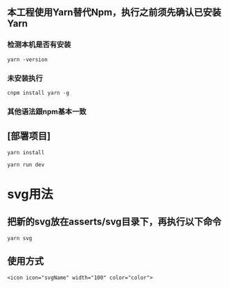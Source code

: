 ## 本工程使用Yarn替代Npm，执行之前须先确认已安装Yarn
### 检测本机是否有安装
```
yarn -version
```
### 未安装执行
```
cnpm install yarn -g
```

### 其他语法跟npm基本一致
## [部署项目]
```
yarn install
```

```
yarn run dev
```

# svg用法
## 把新的svg放在asserts/svg目录下，再执行以下命令
```
yarn svg
```
## 使用方式
```
<icon icon="svgName" width="100" color="color">
```